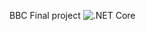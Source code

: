 BBC
Final project
![.NET Core](https://github.com/yurekliisa/BBC/workflows/.NET%20Core/badge.svg?branch=master)
